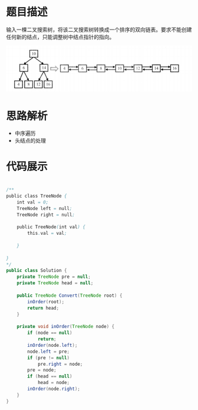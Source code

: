 #  题目描述

输入一棵二叉搜索树，将该二叉搜索树转换成一个排序的双向链表。要求不能创建任何新的结点，只能调整树中结点指针的指向。

![二叉搜索树转双向链表](../img/二叉搜索树与双向链表.jpg)

#  思路解析

- 中序遍历
- 头结点的处理


#  代码展示
```java

/**
public class TreeNode {
    int val = 0;
    TreeNode left = null;
    TreeNode right = null;

    public TreeNode(int val) {
        this.val = val;

    }

}
*/
public class Solution {
    private TreeNode pre = null;
    private TreeNode head = null;

    public TreeNode Convert(TreeNode root) {
        inOrder(root);
        return head;
    }

    private void inOrder(TreeNode node) {
        if (node == null)
            return;
        inOrder(node.left);
        node.left = pre;
        if (pre != null)
            pre.right = node;
        pre = node;
        if (head == null)
            head = node;
        inOrder(node.right);
    }
}
```
